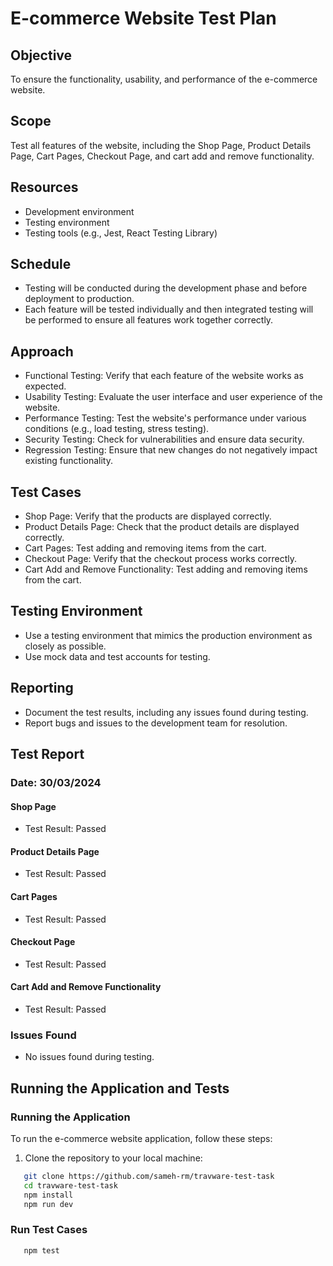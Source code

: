 # E-commerce Website Test Plan

## Objective

To ensure the functionality, usability, and performance of the e-commerce website.

## Scope

Test all features of the website, including the Shop Page, Product Details Page, Cart Pages, Checkout Page, and cart add and remove functionality.

## Resources

- Development environment
- Testing environment
- Testing tools (e.g., Jest, React Testing Library)

## Schedule

- Testing will be conducted during the development phase and before deployment to production.
- Each feature will be tested individually and then integrated testing will be performed to ensure all features work together correctly.

## Approach

- Functional Testing: Verify that each feature of the website works as expected.
- Usability Testing: Evaluate the user interface and user experience of the website.
- Performance Testing: Test the website's performance under various conditions (e.g., load testing, stress testing).
- Security Testing: Check for vulnerabilities and ensure data security.
- Regression Testing: Ensure that new changes do not negatively impact existing functionality.

## Test Cases

- Shop Page: Verify that the products are displayed correctly.
- Product Details Page: Check that the product details are displayed correctly.
- Cart Pages: Test adding and removing items from the cart.
- Checkout Page: Verify that the checkout process works correctly.
- Cart Add and Remove Functionality: Test adding and removing items from the cart.

## Testing Environment

- Use a testing environment that mimics the production environment as closely as possible.
- Use mock data and test accounts for testing.

## Reporting

- Document the test results, including any issues found during testing.
- Report bugs and issues to the development team for resolution.

## Test Report

### Date: 30/03/2024

#### Shop Page

- Test Result: Passed

#### Product Details Page

- Test Result: Passed

#### Cart Pages

- Test Result: Passed

#### Checkout Page

- Test Result: Passed

#### Cart Add and Remove Functionality

- Test Result: Passed

### Issues Found

- No issues found during testing.

## Running the Application and Tests

### Running the Application

To run the e-commerce website application, follow these steps:

1. Clone the repository to your local machine:

```bash
   git clone https://github.com/sameh-rm/travware-test-task
   cd travware-test-task
   npm install
   npm run dev
```

### Run Test Cases

```bash
   npm test
```
